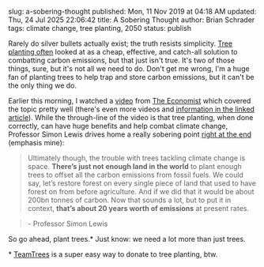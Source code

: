 slug: a-sobering-thought
published: Mon, 11 Nov 2019 at 04:18 AM
updated: Thu, 24 Jul 2025 22:06:42 
title: A Sobering Thought
author: Brian Schrader
tags: climate change, tree planting, 2050
status: publish

Rarely do silver bullets actually exist; the truth resists simplicity. [Tree planting often][tt] looked at as a cheap, effective, and catch-all solution to combatting carbon emissions, but that just isn't true. It's two of those things, sure, but it's not all we need to do. Don't get me wrong, I'm a huge fan of planting trees to help trap and store carbon emissions, but it can't be the only thing we do.

Earlier this morning, I watched a [video][yt] from [The Economist][econ] which covered the topic pretty well (there's even more videos and [information in the linked article][econ]). While the through-line of the video is that tree planting, when done correctly, can have huge benefits and help combat climate change, Professor Simon Lewis drives home a really sobering point [right at the end][yt+time] (emphasis mine):

> Ultimately though, the trouble with trees tackling climate change is space. **There’s just not enough land in the world** to plant enough trees to offset all the carbon emissions from fossil fuels. We could say, let’s restore forest on every single piece of land that used to have forest on from before agriculture. And if we did that it would be about 200bn tonnes of carbon. Now that sounds a lot, but to put it in context, **that’s about 20 years worth of emissions** at present rates.

> \- Professor Simon Lewis

So go ahead, plant trees.* Just know: we need a lot more than just trees.

<div class="footnote">
* <a href="https://teamtrees.org" title="TeamTrees">TeamTrees</a> is a super easy way to donate to tree planting, btw.
</div>

[econ]: https://www.economist.com/films/2019/09/18/climate-change-the-trouble-with-trees?linkId=100000008031533
[yt]: https://www.youtube.com/watch?v=EXkbdELr4EQ&app=desktop
[tt]: https://teamtrees.org
[yt+time]: https://youtu.be/EXkbdELr4EQ?t=515
